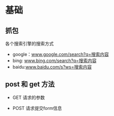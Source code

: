 # 基础

## 抓包

各个搜索引擎的搜索方式

- google：www.google.com/search?q=搜索内容
- bing: www.bing.com/search?q=搜索内容
- baidu:www.baidu.com/s?ws=搜索内容



## post 和 get 方法

- GET 请求的参数

- POST 请求提交form信息